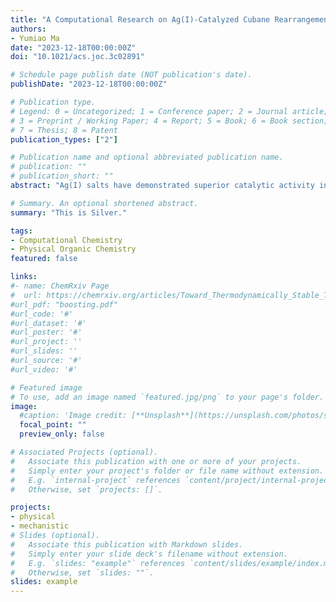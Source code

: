 ```yaml
---
title: "A Computational Research on Ag(I)-Catalyzed Cubane Rearrangement: Mechanism, Metal and Counteranion Effect, Ligand Engineering and Post-Transition State Desymmetrization"
authors:
- Yumiao Ma
date: "2023-12-18T00:00:00Z"
doi: "10.1021/acs.joc.3c02891"

# Schedule page publish date (NOT publication's date).
publishDate: "2023-12-18T00:00:00Z"

# Publication type.
# Legend: 0 = Uncategorized; 1 = Conference paper; 2 = Journal article;
# 3 = Preprint / Working Paper; 4 = Report; 5 = Book; 6 = Book section;
# 7 = Thesis; 8 = Patent
publication_types: ["2"]

# Publication name and optional abbreviated publication name.
# publication: ""
# publication_short: ""
abstract: "Ag(I) salts have demonstrated superior catalytic activity in the cubane–cuneane rearrangement. This research presents a comprehensive mechanistic investigation using high-level computations. The reaction proceeds via oxidative addition (OA) of Ag(I) to the C–C bond, followed by C–Ag bond cleavage and subsequent dynamically concerted carbocation rearrangement. The OA of Ag(I) exhibits significant more electrophilic nature than classical transition metal-induced OA, and the superior catalytic activity of Ag(I) is attributed to the accessibility of a highly electrophilic “bare” Ag+ center and a relatively weak Ag–C bond. However, the highly Lewis acidic nature of the Ag(I) center limits the substrate scope. To address this problem, ligand and counteranion screening was conducted, revealing that chiral biarylether ligands in combination with BF4– as the counteranion offer both enhanced reactivity and improved chemoselectivity while suppressing the Lewis acidity. Additionally, quasi-classical molecular dynamics simulations indicate the possibility of a novel desymmetrization pathway through post-transition-state dynamics in the biarylether-Ag(I)-BF4– system, thereby providing a potential avenue for enantioselective cuneane synthesis."

# Summary. An optional shortened abstract.
summary: "This is Silver."

tags:
- Computational Chemistry
- Physical Organic Chemistry
featured: false

links:
#- name: ChemRxiv Page
#  url: https://chemrxiv.org/articles/Toward_Thermodynamically_Stable_Triplet_Carbenes/11336993
#url_pdf: "boosting.pdf"
#url_code: '#'
#url_dataset: '#'
#url_poster: '#'
#url_project: ''
#url_slides: ''
#url_source: '#'
#url_video: '#'

# Featured image
# To use, add an image named `featured.jpg/png` to your page's folder. 
image:
  #caption: 'Image credit: [**Unsplash**](https://unsplash.com/photos/s9CC2SKySJM)'
  focal_point: ""
  preview_only: false

# Associated Projects (optional).
#   Associate this publication with one or more of your projects.
#   Simply enter your project's folder or file name without extension.
#   E.g. `internal-project` references `content/project/internal-project/index.md`.
#   Otherwise, set `projects: []`.

projects:
- physical
- mechanistic
# Slides (optional).
#   Associate this publication with Markdown slides.
#   Simply enter your slide deck's filename without extension.
#   E.g. `slides: "example"` references `content/slides/example/index.md`.
#   Otherwise, set `slides: ""`.
slides: example
---
```


